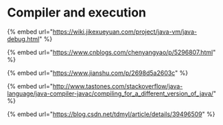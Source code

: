 # Compiler and execution

{% embed url="https://wiki.jikexueyuan.com/project/java-vm/java-debug.html" %}

{% embed url="https://www.cnblogs.com/chenyangyao/p/5296807.html" %}

{% embed url="https://www.jianshu.com/p/2698d5a2603c" %}

{% embed url="http://www.tastones.com/stackoverflow/java-language/java-compiler-javac/compiling_for_a_different_version_of_java/" %}

{% embed url="https://blog.csdn.net/tdmyl/article/details/39496509" %}

